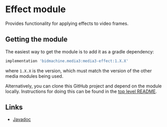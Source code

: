 # Effect module

Provides functionality for applying effects to video frames.

## Getting the module

The easiest way to get the module is to add it as a gradle dependency:

```gradle
implementation 'bidmachine.media3:media3-effect:1.X.X'
```

where `1.X.X` is the version, which must match the version of the other media
modules being used.

Alternatively, you can clone this GitHub project and depend on the module
locally. Instructions for doing this can be found in the [top level README][].

[top level README]: ../../README.md

## Links

*   [Javadoc][]

[Javadoc]: https://developer.android.com/reference/androidx/media3/effect/package-summary
